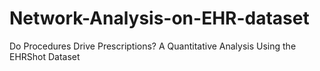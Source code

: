# Network-Analysis-on-EHR-dataset
Do Procedures Drive Prescriptions? A Quantitative Analysis Using the EHRShot Dataset
